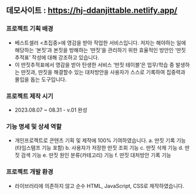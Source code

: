 ## 데모사이트 : https://hj-ddanjittable.netlify.app/

### **프로젝트 기획 배경**

- 베스트셀러 <초집중>에 영감을 받아 작업한 서비스입니다. 저자는 해야하는 일에 해당하는 ‘본짓’과 본짓을 방해하는 ‘딴짓’을 관리하기 위한 효율적인 방안인 ‘딴짓 추적표’ 작성에 대해 강조하고 있습니다.
- 이 딴짓추적표에서 영감을 받아 탄생한 서비스 ‘딴짓 테이블’은 업무/학습 중 발생하는 딴짓과, 딴짓을 해결할수 있는 대처방안을 사용자가 스스로 기록하여 집중력과 몰입을 돕는 도구입니다.

### **프로젝트 제작 시기**

- 2023.08.07 ~ 08.31 - v.01 완성

### **기능 명세 및 상세 역할**

- 개인프로젝트로 콘텐츠 기획 및 제작에 100% 기여하였습니다.
  a. 딴짓 기록 기능(타임스탬프 기능 포함)
  b. 사용자가 저장한 딴짓 조회 기능
  c. 딴짓 삭제 기능
  d. 딴짓 검색 기능
  e. 딴짓 원인 분류(카테고리) 기능
  f. 딴짓 대처방안 기록 기능

### **프로젝트 개발 환경**

- 라이브러리에 의존하지 않고 순수 HTML, JavaScript, CSS로 제작하였습니다.
